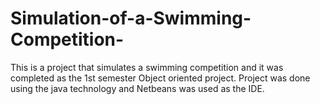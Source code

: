 # Simulation-of-a-Swimming-Competition-
This is a project that simulates a swimming competition and it was completed as the 1st semester Object oriented project. Project was done using the java technology and Netbeans was used as the IDE.
